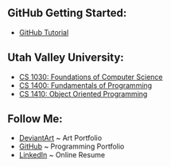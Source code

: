 ## GitHub Getting Started:
- [GitHub Tutorial](https://sparklyspencer.github.io/hello-GitHub/)

## Utah Valley University:
- [CS 1030: Foundations of Computer Science](https://sparklyspencer.github.io/UVU_CS1030/)
- [CS 1400: Fundamentals of Programming](https://sparklyspencer.github.io/UVU_CS1400/)
- [CS 1410: Object Oriented Programming](https://sparklyspencer.github.io/UVU_CS1410/)

## Follow Me:
- [DeviantArt](http://theos-kengen.deviantart.com/gallery/)
~ Art Portfolio
- [GitHub](https://github.com/SparklySpencer)
~ Programming Portfolio
- [LinkedIn](https://www.linkedin.com/in/spencer-pride-97b643a)
~ Online Resume
